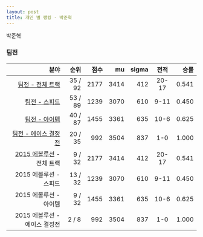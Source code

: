 ```yaml
---
layout: post
title: 개인 별 랭킹 - 박준혁
---
```


박준혁


### 팀전

| 분야 | 순위 | 점수 | mu | sigma | 전적 | 승률 |
|---:|---:|---:|---:|---:|:---:|---:|
| [팀전 - 전체 트랙](../team-full) | 35 / 92 | 2177 | 3414 | 412 | 20-17 | 0.541 |
| [팀전 - 스피드](../team-speed) | 53 / 89 | 1239 | 3070 | 610 | 9-11 | 0.450 |
| [팀전 - 아이템](../team-item) | 40 / 87 | 1455 | 3361 | 635 | 10-6 | 0.625 |
| [팀전 - 에이스 결정전](../team-ace) | 20 / 35 | 992 | 3504 | 837 | 1-0 | 1.000 |
| [2015 에볼루션](../teams-t2015_1) - 전체 트랙 | 9 / 32 | 2177 | 3414 | 412 | 20-17 | 0.541 |
| 2015 에볼루션 - 스피드 | 13 / 32 | 1239 | 3070 | 610 | 9-11 | 0.450 |
| 2015 에볼루션 - 아이템 | 9 / 32 | 1455 | 3361 | 635 | 10-6 | 0.625 |
| 2015 에볼루션 - 에이스 결정전 | 2 / 8 | 992 | 3504 | 837 | 1-0 | 1.000 |
